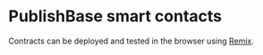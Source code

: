 # PublishBase smart contacts

Contracts can be deployed and tested in the browser using [Remix](https://remix.ethereum.org/).
